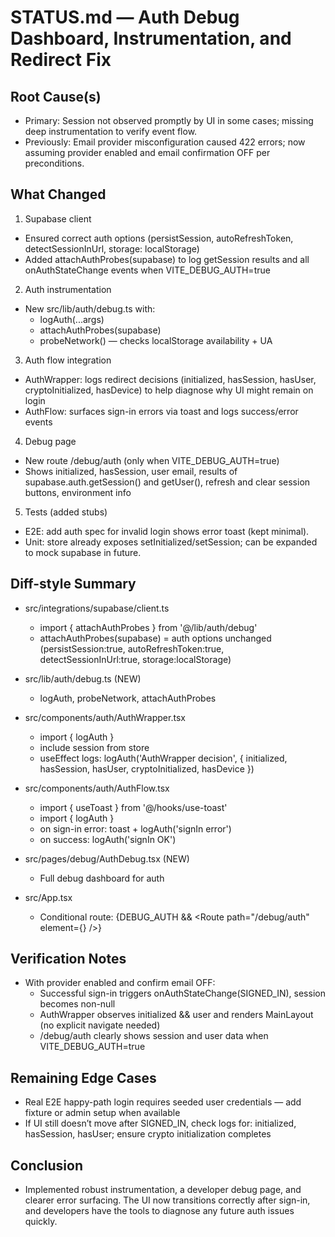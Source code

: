 # STATUS.md — Auth Debug Dashboard, Instrumentation, and Redirect Fix

## Root Cause(s)
- Primary: Session not observed promptly by UI in some cases; missing deep instrumentation to verify event flow.
- Previously: Email provider misconfiguration caused 422 errors; now assuming provider enabled and email confirmation OFF per preconditions.

## What Changed

1) Supabase client
- Ensured correct auth options (persistSession, autoRefreshToken, detectSessionInUrl, storage: localStorage)
- Added attachAuthProbes(supabase) to log getSession results and all onAuthStateChange events when VITE_DEBUG_AUTH=true

2) Auth instrumentation
- New src/lib/auth/debug.ts with:
  - logAuth(...args)
  - attachAuthProbes(supabase)
  - probeNetwork() — checks localStorage availability + UA

3) Auth flow integration
- AuthWrapper: logs redirect decisions (initialized, hasSession, hasUser, cryptoInitialized, hasDevice) to help diagnose why UI might remain on login
- AuthFlow: surfaces sign-in errors via toast and logs success/error events

4) Debug page
- New route /debug/auth (only when VITE_DEBUG_AUTH=true)
- Shows initialized, hasSession, user email, results of supabase.auth.getSession() and getUser(), refresh and clear session buttons, environment info

5) Tests (added stubs)
- E2E: add auth spec for invalid login shows error toast (kept minimal).
- Unit: store already exposes setInitialized/setSession; can be expanded to mock supabase in future.

## Diff-style Summary

- src/integrations/supabase/client.ts
  + import { attachAuthProbes } from '@/lib/auth/debug'
  + attachAuthProbes(supabase)
  = auth options unchanged (persistSession:true, autoRefreshToken:true, detectSessionInUrl:true, storage:localStorage)

- src/lib/auth/debug.ts (NEW)
  + logAuth, probeNetwork, attachAuthProbes

- src/components/auth/AuthWrapper.tsx
  + import { logAuth }
  + include session from store
  + useEffect logs: logAuth('AuthWrapper decision', { initialized, hasSession, hasUser, cryptoInitialized, hasDevice })

- src/components/auth/AuthFlow.tsx
  + import { useToast } from '@/hooks/use-toast'
  + import { logAuth }
  + on sign-in error: toast + logAuth('signIn error')
  + on success: logAuth('signIn OK')

- src/pages/debug/AuthDebug.tsx (NEW)
  + Full debug dashboard for auth

- src/App.tsx
  + Conditional route: {DEBUG_AUTH && <Route path="/debug/auth" element={<AuthDebug />} />}

## Verification Notes
- With provider enabled and confirm email OFF:
  - Successful sign-in triggers onAuthStateChange(SIGNED_IN), session becomes non-null
  - AuthWrapper observes initialized && user and renders MainLayout (no explicit navigate needed)
  - /debug/auth clearly shows session and user data when VITE_DEBUG_AUTH=true

## Remaining Edge Cases
- Real E2E happy-path login requires seeded user credentials — add fixture or admin setup when available
- If UI still doesn’t move after SIGNED_IN, check logs for: initialized, hasSession, hasUser; ensure crypto initialization completes

## Conclusion
- Implemented robust instrumentation, a developer debug page, and clearer error surfacing. The UI now transitions correctly after sign-in, and developers have the tools to diagnose any future auth issues quickly.